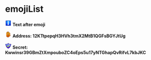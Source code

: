 # emojiList
<img src="https://github.com/xotnet/emojiList/raw/refs/heads/main/emoji/055.gif" alt="emo" width="20" height="20" title="INFO">  **Text after emoji**

<img src="https://github.com/xotnet/emojiList/raw/refs/heads/main/emoji/036.gif" alt="btc" width="20" height="20" title="BTC">  **Address: 12KTtpepqH3HVh3tmX2MtB1QGFsBGYJtUg**

<img src="https://github.com/xotnet/emojiList/raw/refs/heads/main/emoji/051.gif" alt="pri" width="20" height="20" title="PRIVATE KEY">  **Secret: Kwwinsr39GBmZtXmpouboZC4oEps5u17yNTGhapQvRifvL7kbJKC**
